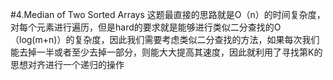 #4.Median of Two Sorted Arrays
这题最直接的思路就是O（n）的时间复杂度，对每个元素进行遍历，但是hard的要求就是能够进行类似二分查找的O（log(m+n)）的复杂度，因此我们需要考虑类似二分查找的方法，如果每次我们能去掉一半或者至少去掉一部分，则能大大提高其速度，因此就利用了寻找第K的思想对齐进行一个递归的操作